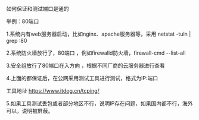 如何保证和测试端口是通的

举例：80端口

1.系统内有web服务器启动，比如nginx、apache服务器等，采用 netstat -tuln | grep :80

2.系统防火墙放行了，80端口 ，例如firewalld防火墙，firewall-cmd --list-all

3.安全组放行了80端口在入方向 ，根据不同厂商的云服务器进行查看

4.上面的都保证后，在公网采用测试工具进行测试，格式为IP:端口

工具地址 https://www.itdog.cn/tcping/

5.如果工具测试丢包或者部分地区不行，说明IP存在问题，如果国内都不行，海外可以，说明被屏蔽。
